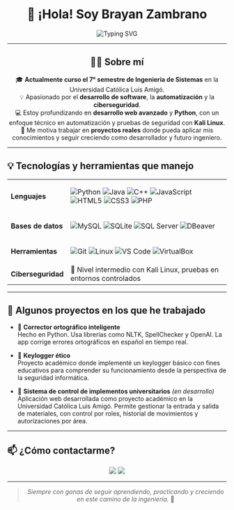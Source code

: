 <h1 align="center">👋 ¡Hola! Soy Brayan Zambrano</h1>

<p align="center">
  <img src="https://readme-typing-svg.demolab.com?font=Fira+Code&size=22&duration=3000&pause=1000&color=00F7FF&center=true&vCenter=true&width=800&lines=Estudiante+de+Ingeniería+de+Sistemas;Amante+del+Desarrollo+de+Software;Enfocado+en+Automatización+y+Ciberseguridad;Explorando+el+Hacking+Ético+con+Kali+Linux;Creciendo+como+Desarrollador+cada+día" alt="Typing SVG" />
</p>


---

<h2 align="center">👨‍💻 Sobre mí</h2>

<p align="center">
  🎓 <strong>Actualmente curso el 7° semestre de Ingeniería de Sistemas</strong> en la Universidad Católica Luis Amigó.<br>
  💡 Apasionado por el <strong>desarrollo de software</strong>, la <strong>automatización</strong> y la <strong>ciberseguridad</strong>.<br>
  💻 Estoy profundizando en <strong>desarrollo web avanzado</strong> y <strong>Python</strong>, con un enfoque técnico en automatización y pruebas de seguridad con <strong>Kali Linux</strong>.<br>
  🚀 Me motiva trabajar en <strong>proyectos reales</strong> donde pueda aplicar mis conocimientos y seguir creciendo como desarrollador y futuro ingeniero.
</p>




</div>


---

## 💡 Tecnologías y herramientas que manejo

<table>
  <tr>
    <td><strong>Lenguajes</strong></td>
    <td>

![Python](https://img.shields.io/badge/Python-3776AB?style=flat&logo=python&logoColor=white)
![Java](https://img.shields.io/badge/Java-007396?style=flat&logo=java&logoColor=white)
![C++](https://img.shields.io/badge/C++-00599C?style=flat&logo=c%2B%2B&logoColor=white)
![JavaScript](https://img.shields.io/badge/JavaScript-F7DF1E?style=flat&logo=javascript&logoColor=black)
![HTML5](https://img.shields.io/badge/HTML-E34F26?style=flat&logo=html5&logoColor=white)
![CSS3](https://img.shields.io/badge/CSS-1572B6?style=flat&logo=css3&logoColor=white)
![PHP](https://img.shields.io/badge/PHP-777BB4?style=flat&logo=php&logoColor=white)

</td>
  </tr>
  <tr>
    <td><strong>Bases de datos</strong></td>
    <td>

![MySQL](https://img.shields.io/badge/MySQL-4479A1?style=flat&logo=mysql&logoColor=white)
![SQLite](https://img.shields.io/badge/SQLite-003B57?style=flat&logo=sqlite&logoColor=white)
![SQL Server](https://img.shields.io/badge/SQL_Server-CC2927?style=flat&logo=microsoft-sql-server&logoColor=white)
![DBeaver](https://img.shields.io/badge/DBeaver-372923?style=flat&logoColor=white)

</td>
  </tr>
  <tr>
    <td><strong>Herramientas</strong></td>
    <td>

![Git](https://img.shields.io/badge/Git-F05032?style=flat&logo=git&logoColor=white)
![Linux](https://img.shields.io/badge/Linux-FCC624?style=flat&logo=linux&logoColor=black)
![VS Code](https://img.shields.io/badge/VS_Code-007ACC?style=flat&logo=visual-studio-code&logoColor=white)
![VirtualBox](https://img.shields.io/badge/VirtualBox-183A61?style=flat&logo=virtualbox&logoColor=white)

</td>
  </tr>
  <tr>
    <td><strong>Ciberseguridad</strong></td>
    <td>🔐 Nivel intermedio con Kali Linux, pruebas en entornos controlados</td>
  </tr>
</table>

---

## 📌 Algunos proyectos en los que he trabajado

- 🧠 **Corrector ortográfico inteligente**  
  Hecho en Python. Usa librerías como NLTK, SpellChecker y OpenAI. La app corrige errores ortográficos en español en tiempo real.

- 🔐 **Keylogger ético**  
  Proyecto académico donde implementé un keylogger básico con fines educativos para comprender su funcionamiento desde la perspectiva de la seguridad informática.

- 🧾 **Sistema de control de implementos universitarios** *(en desarrollo)*  
  Aplicación web desarrollada como proyecto académico en la Universidad Católica Luis Amigó. Permite gestionar la entrada y salida de materiales, con control por roles, historial de movimientos y autorizaciones por área.

---

## 📫 ¿Cómo contactarme?

<p align="center">
  <a href="mailto:brayansantiagozambranoguzman@gmail.com"><img src="https://img.shields.io/badge/Email-D14836?style=for-the-badge&logo=gmail&logoColor=white"></a>
  <a href="https://www.linkedin.com/in/brayan-santiago-zambrano-guzman-52348b250/"><img src="https://img.shields.io/badge/LinkedIn-0077B5?style=for-the-badge&logo=linkedin&logoColor=white"></a>
</p>

---

<blockquote align="center">
  <em>Siempre con ganas de seguir aprendiendo, practicando y creciendo en este camino de la ingeniería.</em> 🚀
</blockquote>


